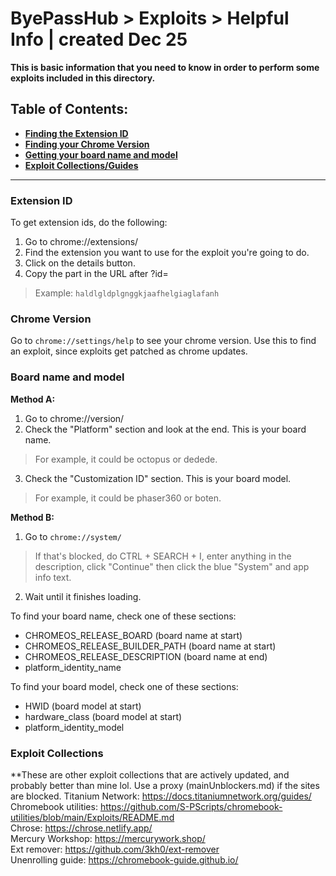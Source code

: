 # ByePassHub > Exploits > Helpful Info | created Dec 25
**This is basic information that you need to know in order to perform some exploits included in this directory.**
## Table of Contents:
  * [**Finding the Extension ID**](#extension-id)
  * [**Finding your Chrome Version**](#chrome-version)
  * [**Getting your board name and model**](#board-name-and-model)
  * [**Exploit Collections/Guides**](#exploit-collections)
---
### Extension ID
To get extension ids, do the following:
1. Go to chrome://extensions/
2. Find the extension you want to use for the exploit you're going to do. 
3. Click on the details button.
4. Copy the part in the URL after ?id=
  > Example: `haldlgldplgnggkjaafhelgiaglafanh`

### Chrome Version
Go to `chrome://settings/help` to see your chrome version. Use this to find an exploit, since exploits get patched as chrome updates. 

### Board name and model
**Method A:**
1. Go to chrome://version/
2. Check the "Platform" section and look at the end. This is your board name.
> For example, it could be octopus or dedede.
3. Check the "Customization ID" section. This is your board model.
> For example, it could be phaser360 or boten.

**Method B:**
1. Go to `chrome://system/`
  > If that's blocked, do CTRL + SEARCH + I, enter anything in the description, click "Continue" then click the blue "System" and app info text.
2. Wait until it finishes loading.

To find your board name, check one of these sections: <br>
- CHROMEOS_RELEASE_BOARD (board name at start) <br>
- CHROMEOS_RELEASE_BUILDER_PATH (board name at start) <br>
- CHROMEOS_RELEASE_DESCRIPTION (board name at end) <br>
- platform_identity_name <br>

To find your board model, check one of these sections: <br>
- HWID (board model at start) <br>
- hardware_class (board model at start) <br>
- platform_identity_model <br>

### Exploit Collections
**These are other exploit collections that are actively updated, and probably better than mine lol. Use a proxy (mainUnblockers.md) if the sites are blocked. 
Titanium Network: https://docs.titaniumnetwork.org/guides/ <br>
Chromebook utilities: https://github.com/S-PScripts/chromebook-utilities/blob/main/Exploits/README.md <br>
Chrose: https://chrose.netlify.app/ <br>
Mercury Workshop: https://mercurywork.shop/ <br>
Ext remover: https://github.com/3kh0/ext-remover <br>
Unenrolling guide: https://chromebook-guide.github.io/ <br>
